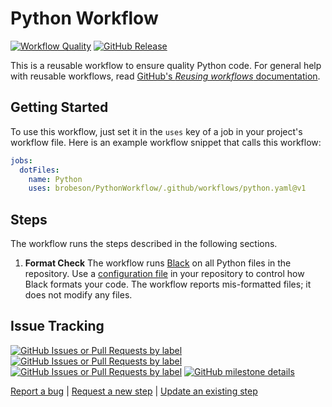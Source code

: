 # Python Workflow

[![Workflow Quality](https://github.com/brobeson/PythonWorkflow/actions/workflows/workflow_quality.yaml/badge.svg)](https://github.com/brobeson/PythonWorkflow/actions/workflows/workflow_quality.yaml)
[![GitHub Release](https://img.shields.io/github/v/release/brobeson/PythonWorkflow?sort=semver&logo=github&label=Release)](https://github.com/brobeson/PythonWorkflow/releases/latest)

This is a reusable workflow to ensure quality Python code.
For general help with reusable workflows, read [GitHub's _Reusing workflows_ documentation](https://docs.github.com/en/actions/using-workflows/reusing-workflows).

## Getting Started

To use this workflow, just set it in the `uses` key of a job in your project's workflow file.
Here is an example workflow snippet that calls this workflow:

```yaml
jobs:
  dotFiles:
    name: Python
    uses: brobeson/PythonWorkflow/.github/workflows/python.yaml@v1
```

## Steps

The workflow runs the steps described in the following sections.

1. **Format Check**
   The workflow runs [Black](https://black.readthedocs.io/en/stable/index.html) on all Python files in the repository.
   Use a [configuration file](https://black.readthedocs.io/en/stable/usage_and_configuration/the_basics.html#configuration-via-a-file) in your repository to control how Black formats your code.
   The workflow reports mis-formatted files; it does not modify any files.

## Issue Tracking

[![GitHub Issues or Pull Requests by label](https://img.shields.io/github/issues/brobeson/PythonWorkflow/bug?logo=github&label=Bugs)](https://github.com/brobeson/PythonWorkflow/issues?q=is%3Aissue+is%3Aopen+label%3Abug)
[![GitHub Issues or Pull Requests by label](https://img.shields.io/github/issues/brobeson/PythonWorkflow/enhancement?logo=github&label=Enhancements)](https://github.com/brobeson/PythonWorkflow/issues?q=is%3Aissue+is%3Aopen+label%3Aenhancement)
[![GitHub Issues or Pull Requests by label](https://img.shields.io/github/issues/brobeson/PythonWorkflow/new%20step?logo=github&label=New%20Steps)](https://github.com/brobeson/PythonWorkflow/issues?q=is%3Aopen+is%3Aissue+label%3A%22new+step%22)
[![GitHub milestone details](https://img.shields.io/github/milestones/progress/brobeson/PythonWorkflow/1?logo=github)](https://github.com/brobeson/PythonWorkflow/milestone/1)

[Report a bug](https://github.com/brobeson/PythonWorkflow/issues/new?assignees=brobeson&labels=bug&projects=&template=bug.yaml) |
[Request a new step](https://github.com/brobeson/PythonWorkflow/issues/new?assignees=brobeson&labels=new+step&projects=&template=new_step.yaml) |
[Update an existing step](https://github.com/brobeson/PythonWorkflow/issues/new?assignees=brobeson&labels=enhancement&projects=&template=enhancement.yaml)

